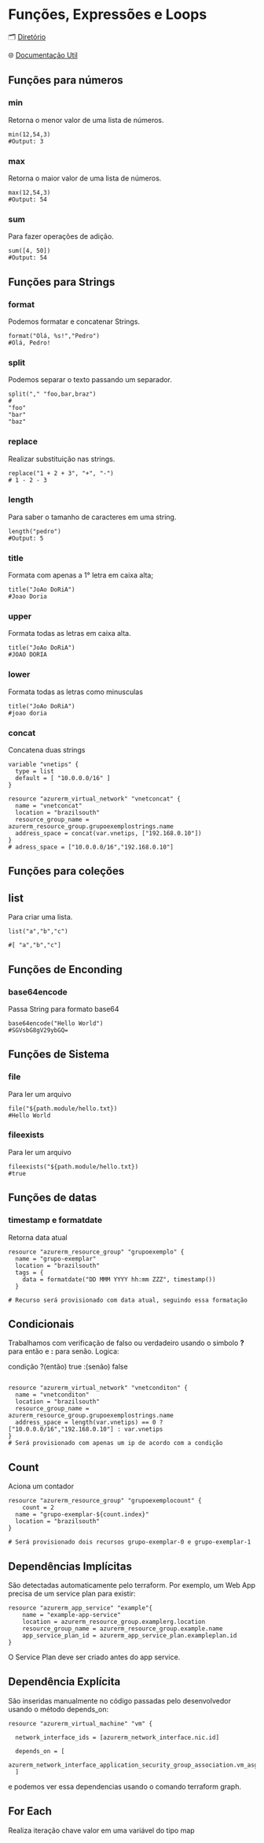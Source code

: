 # Funções, Expressões e Loops

🗂️ [Diretório](https://dev.azure.com/pedroasmaia/Meus%20Estudos/_git/terraformazure?path=/5%20-%20Fun%C3%A7%C3%B5es%20Express%C3%B5es%20e%20Loops)

🌐 [Documentação Util](https://www.terraform.io/language/functions)

## Funções para números

### min

Retorna o menor valor de uma lista de números.

~~~hcl
min(12,54,3)
#Output: 3
~~~

### max

Retorna o maior valor de uma lista de números.

~~~hcl
max(12,54,3)
#Output: 54
~~~

### sum

Para fazer operações de adição.

~~~hcl
sum([4, 50])
#Output: 54
~~~

## Funções para Strings 

### format

Podemos formatar e concatenar Strings.
~~~hcl
format("Olá, %s!","Pedro")
#Olá, Pedro!
~~~

### split

Podemos separar o texto passando um separador.

~~~hcl
split("," "foo,bar,braz")
#
"foo"
"bar"
"baz"
~~~

### replace

Realizar substituição nas strings.

~~~hcl
replace("1 + 2 + 3", "+", "-")
# 1 - 2 - 3
~~~

### length

Para saber o tamanho de caracteres em uma string.

~~~hcl
length("pedro")
#Output: 5
~~~

### title

Formata com apenas a 1° letra em caixa alta;

~~~hcl
title("JoAo DoRiA")
#Joao Doria
~~~

### upper

Formata todas as letras em caixa alta.

~~~hcl
title("JoAo DoRiA")
#JOAO DORIA
~~~

### lower

Formata todas as letras como minusculas

~~~hcl
title("JoAo DoRiA")
#joao doria
~~~


### concat

Concatena duas strings

~~~hcl
variable "vnetips" {
  type = list
  default = [ "10.0.0.0/16" ]
}

resource "azurerm_virtual_network" "vnetconcat" {
  name = "vnetconcat"
  location = "brazilsouth"
  resource_group_name = azurerm_resource_group.grupoexemplostrings.name
  address_space = concat(var.vnetips, ["192.168.0.10"])
}
# adress_space = ["10.0.0.0/16","192.168.0.10"]
~~~

## Funções para coleções

## list

Para criar uma lista.

~~~hcl
list("a","b","c")

#[ "a","b","c"]

~~~

## Funções de Enconding 

### base64encode

Passa String para formato base64

~~~hcl
base64encode("Hello World")
#SGVsbG8gV29ybGQ=
~~~

## Funções de Sistema

### file

Para ler um arquivo

~~~hcl
file("${path.module/hello.txt})
#Hello World
~~~

### fileexists

Para ler um arquivo

~~~hcl
fileexists("${path.module/hello.txt})
#true
~~~

## Funções de datas

### timestamp e formatdate

Retorna data atual

~~~hcl
resource "azurerm_resource_group" "grupoexemplo" {
  name = "grupo-exemplar"
  location = "brazilsouth"
  tags = {
    data = formatdate("DD MMM YYYY hh:mm ZZZ", timestamp())
  }

# Recurso será provisionado com data atual, seguindo essa formatação
~~~

## Condicionais

Trabalhamos com verificação de falso ou verdadeiro usando o simbolo **?** para então e **:** para senão. Logica:

condição ?(então) true :(senão) false

~~~hcl

resource "azurerm_virtual_network" "vnetconditon" {
  name = "vnetconditon"
  location = "brazilsouth"
  resource_group_name = azurerm_resource_group.grupoexemplostrings.name
  address_space = length(var.vnetips) == 0 ? ["10.0.0.0/16","192.168.0.10"] : var.vnetips
}
# Será provisionado com apenas um ip de acordo com a condição
~~~

## Count

Aciona um contador

~~~hcl
resource "azurerm_resource_group" "grupoexemplocount" {
    count = 2
  name = "grupo-exemplar-${count.index}"
  location = "brazilsouth"
}

# Será provisionado dois recursos grupo-exemplar-0 e grupo-exemplar-1
~~~


## Dependências Implícitas

São detectadas automaticamente pelo terraform. Por exemplo, um Web App precisa de um service plan para existir:

~~~hcl
resource "azurerm_app_service" "example"{
    name = "example-app-service"
    location = azurerm_resource_group.examplerg.location
    resource_group_name = azurerm_resource_group.example.name
    app_service_plan_id = azurerm_app_service_plan.exampleplan.id
}
~~~

O Service Plan deve ser criado antes do app service.

## Dependência Explícita

São inseridas manualmente no código passadas pelo desenvolvedor usando o método depends_on:

~~~hcl
resource "azurerm_virtual_machine" "vm" {
  
  network_interface_ids = [azurerm_network_interface.nic.id]

  depends_on = [
    azurerm_network_interface_application_security_group_association.vm_asg_assoc
  ]
~~~

e podemos ver essa dependencias usando o comando terraform graph.


## For Each

Realiza iteração chave valor em uma variável do tipo map

